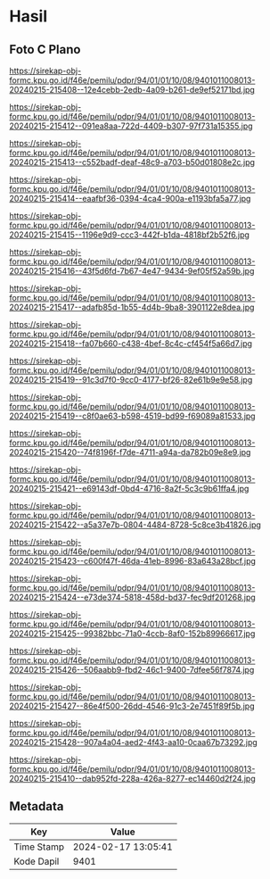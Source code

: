 # Hasil

## Foto C Plano

https://sirekap-obj-formc.kpu.go.id/f46e/pemilu/pdpr/94/01/01/10/08/9401011008013-20240215-215408--12e4cebb-2edb-4a09-b261-de9ef52171bd.jpg

https://sirekap-obj-formc.kpu.go.id/f46e/pemilu/pdpr/94/01/01/10/08/9401011008013-20240215-215412--091ea8aa-722d-4409-b307-97f731a15355.jpg

https://sirekap-obj-formc.kpu.go.id/f46e/pemilu/pdpr/94/01/01/10/08/9401011008013-20240215-215413--c552badf-deaf-48c9-a703-b50d01808e2c.jpg

https://sirekap-obj-formc.kpu.go.id/f46e/pemilu/pdpr/94/01/01/10/08/9401011008013-20240215-215414--eaafbf36-0394-4ca4-900a-e1193bfa5a77.jpg

https://sirekap-obj-formc.kpu.go.id/f46e/pemilu/pdpr/94/01/01/10/08/9401011008013-20240215-215415--1196e9d9-ccc3-442f-b1da-4818bf2b52f6.jpg

https://sirekap-obj-formc.kpu.go.id/f46e/pemilu/pdpr/94/01/01/10/08/9401011008013-20240215-215416--43f5d6fd-7b67-4e47-9434-9ef05f52a59b.jpg

https://sirekap-obj-formc.kpu.go.id/f46e/pemilu/pdpr/94/01/01/10/08/9401011008013-20240215-215417--adafb85d-1b55-4d4b-9ba8-3901122e8dea.jpg

https://sirekap-obj-formc.kpu.go.id/f46e/pemilu/pdpr/94/01/01/10/08/9401011008013-20240215-215418--fa07b660-c438-4bef-8c4c-cf454f5a66d7.jpg

https://sirekap-obj-formc.kpu.go.id/f46e/pemilu/pdpr/94/01/01/10/08/9401011008013-20240215-215419--91c3d7f0-9cc0-4177-bf26-82e61b9e9e58.jpg

https://sirekap-obj-formc.kpu.go.id/f46e/pemilu/pdpr/94/01/01/10/08/9401011008013-20240215-215419--c8f0ae63-b598-4519-bd99-f69089a81533.jpg

https://sirekap-obj-formc.kpu.go.id/f46e/pemilu/pdpr/94/01/01/10/08/9401011008013-20240215-215420--74f8196f-f7de-4711-a94a-da782b09e8e9.jpg

https://sirekap-obj-formc.kpu.go.id/f46e/pemilu/pdpr/94/01/01/10/08/9401011008013-20240215-215421--e69143df-0bd4-4716-8a2f-5c3c9b61ffa4.jpg

https://sirekap-obj-formc.kpu.go.id/f46e/pemilu/pdpr/94/01/01/10/08/9401011008013-20240215-215422--a5a37e7b-0804-4484-8728-5c8ce3b41826.jpg

https://sirekap-obj-formc.kpu.go.id/f46e/pemilu/pdpr/94/01/01/10/08/9401011008013-20240215-215423--c600f47f-46da-41eb-8996-83a643a28bcf.jpg

https://sirekap-obj-formc.kpu.go.id/f46e/pemilu/pdpr/94/01/01/10/08/9401011008013-20240215-215424--e73de374-5818-458d-bd37-fec9df201268.jpg

https://sirekap-obj-formc.kpu.go.id/f46e/pemilu/pdpr/94/01/01/10/08/9401011008013-20240215-215425--99382bbc-71a0-4ccb-8af0-152b89966617.jpg

https://sirekap-obj-formc.kpu.go.id/f46e/pemilu/pdpr/94/01/01/10/08/9401011008013-20240215-215426--506aabb9-fbd2-46c1-9400-7dfee56f7874.jpg

https://sirekap-obj-formc.kpu.go.id/f46e/pemilu/pdpr/94/01/01/10/08/9401011008013-20240215-215427--86e4f500-26dd-4546-91c3-2e7451f89f5b.jpg

https://sirekap-obj-formc.kpu.go.id/f46e/pemilu/pdpr/94/01/01/10/08/9401011008013-20240215-215428--907a4a04-aed2-4f43-aa10-0caa67b73292.jpg

https://sirekap-obj-formc.kpu.go.id/f46e/pemilu/pdpr/94/01/01/10/08/9401011008013-20240215-215410--dab952fd-228a-426a-8277-ec14460d2f24.jpg


## Metadata

| Key        | Value               |
| ---------- | ------------------- |
| Time Stamp | 2024-02-17 13:05:41 |
| Kode Dapil | 9401                |



